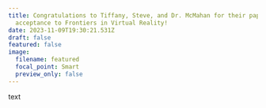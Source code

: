 ```yaml
---
title: Congratulations to Tiffany, Steve, and Dr. McMahan for their paper
  acceptance to Frontiers in Virtual Reality!
date: 2023-11-09T19:30:21.531Z
draft: false
featured: false
image:
  filename: featured
  focal_point: Smart
  preview_only: false
---
```

text
